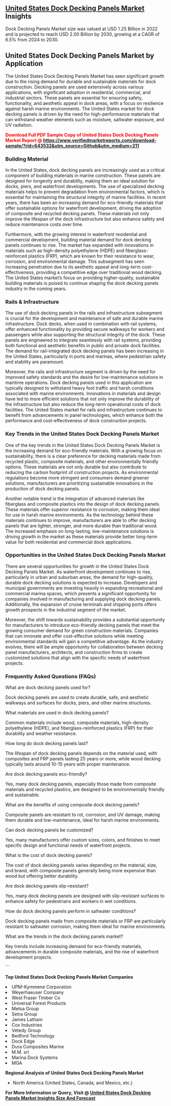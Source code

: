 <h2><a href="https://www.verifiedmarketreports.com/download-sample/?rid=643532&amp;utm_source=Github&amp;utm_medium=211" target="_blank">United States Dock Decking Panels Market</a> Insights</h2><p>Dock Decking Panels Market size was valued at USD 1.25 Billion in 2022 and is projected to reach USD 2.00 Billion by 2030, growing at a CAGR of 6.5% from 2024 to 2030.</p><p><h2>United States Dock Decking Panels Market by Application</h2><p>The United States Dock Decking Panels Market has seen significant growth due to the rising demand for durable and sustainable materials for dock construction. Decking panels are used extensively across various applications, with significant adoption in residential, commercial, and industrial sectors. These panels are essential for ensuring safety, functionality, and aesthetic appeal in dock areas, with a focus on resilience against harsh marine environments. The United States market for dock decking panels is driven by the need for high-performance materials that can withstand weather elements such as moisture, saltwater exposure, and UV radiation. <strong><p><span class=""><span style="color: #ff0000;"><strong>Download Full PDF Sample Copy of United States Dock Decking Panels Market Report</strong> @ </span><a href="https://www.verifiedmarketreports.com/download-sample/?rid=643532&amp;utm_source=Github&amp;utm_medium=211" target="_blank">https://www.verifiedmarketreports.com/download-sample/?rid=643532&amp;utm_source=Github&amp;utm_medium=211</a></span></p></strong></p><h3>Building Material</h3><p>In the United States, dock decking panels are increasingly used as a critical component of building materials in marine construction. These panels are designed for longevity and durability, making them an ideal solution for docks, piers, and waterfront developments. The use of specialized decking materials helps to prevent degradation from environmental factors, which is essential for maintaining the structural integrity of marine facilities. In recent years, there has been an increasing demand for eco-friendly materials that offer sustainable options for waterfront development, driving the adoption of composite and recycled decking panels. These materials not only improve the lifespan of the dock infrastructure but also enhance safety and reduce maintenance costs over time.</p><p>Furthermore, with the growing interest in waterfront residential and commercial development, building material demand for dock decking panels continues to rise. The market has expanded with innovations in materials such as high-density polyethylene (HDPE) and fiberglass-reinforced plastics (FRP), which are known for their resistance to wear, corrosion, and environmental damage. This subsegment has seen increasing penetration due to its aesthetic appeal and long-term cost-effectiveness, providing a competitive edge over traditional wood decking. The United States market’s focus on providing higher-quality, sustainable building materials is poised to continue shaping the dock decking panels industry in the coming years.</p><h3>Rails & Infrastructure</h3><p>The use of dock decking panels in the rails and infrastructure subsegment is crucial for the development and maintenance of safe and durable marine infrastructure. Dock decks, when used in combination with rail systems, offer enhanced functionality by providing secure walkways for workers and passengers while also supporting the structural integrity of the dock. These panels are engineered to integrate seamlessly with rail systems, providing both functional and aesthetic benefits in public and private dock facilities. The demand for rail-integrated dock decking panels has been increasing in the United States, particularly in ports and marinas, where pedestrian safety and stability are paramount.</p><p>Moreover, the rails and infrastructure segment is driven by the need for improved safety standards and the desire for low-maintenance solutions in maritime operations. Dock decking panels used in this application are typically designed to withstand heavy foot traffic and harsh conditions associated with marine environments. Innovations in materials and design have led to more efficient solutions that not only improve the durability of the infrastructure but also reduce the long-term operational costs of dock facilities. The United States market for rails and infrastructure continues to benefit from advancements in panel technologies, which enhance both the performance and cost-effectiveness of dock construction projects.</p><h3>Key Trends in the United States Dock Decking Panels Market</h3><p>One of the key trends in the United States Dock Decking Panels Market is the increasing demand for eco-friendly materials. With a growing focus on sustainability, there is a clear preference for decking materials made from recycled plastic, composite materials, and other environmentally friendly options. These materials are not only durable but also contribute to reducing the carbon footprint of construction projects. As environmental regulations become more stringent and consumers demand greener solutions, manufacturers are prioritizing sustainable innovations in the production of dock decking panels.</p><p>Another notable trend is the integration of advanced materials like fiberglass and composite plastics into the design of dock decking panels. These materials offer superior resistance to corrosion, making them ideal for use in harsh marine environments. As the technology behind these materials continues to improve, manufacturers are able to offer decking panels that are lighter, stronger, and more durable than traditional wood. The increased emphasis on long-lasting, low-maintenance solutions is driving growth in the market as these materials provide better long-term value for both residential and commercial dock applications.</p><h3>Opportunities in the United States Dock Decking Panels Market</h3><p>There are several opportunities for growth in the United States Dock Decking Panels Market. As waterfront development continues to rise, particularly in urban and suburban areas, the demand for high-quality, durable dock decking solutions is expected to increase. Developers and municipal governments are investing heavily in expanding recreational and commercial marina spaces, which presents a significant opportunity for companies involved in manufacturing and supplying dock decking panels. Additionally, the expansion of cruise terminals and shipping ports offers growth prospects in the industrial segment of the market.</p><p>Moreover, the shift towards sustainability provides a substantial opportunity for manufacturers to introduce eco-friendly decking panels that meet the growing consumer demand for green construction materials. Companies that can innovate and offer cost-effective solutions while meeting environmental standards will gain a competitive advantage. As the industry evolves, there will be ample opportunity for collaboration between decking panel manufacturers, architects, and construction firms to create customized solutions that align with the specific needs of waterfront projects.</p><h3>Frequently Asked Questions (FAQs)</h3><p>What are dock decking panels used for?</p><p>Dock decking panels are used to create durable, safe, and aesthetic walkways and surfaces for docks, piers, and other marine structures.</p><p>What materials are used in dock decking panels?</p><p>Common materials include wood, composite materials, high-density polyethylene (HDPE), and fiberglass-reinforced plastics (FRP) for their durability and weather resistance.</p><p>How long do dock decking panels last?</p><p>The lifespan of dock decking panels depends on the material used, with composites and FRP panels lasting 25 years or more, while wood decking typically lasts around 10-15 years with proper maintenance.</p><p>Are dock decking panels eco-friendly?</p><p>Yes, many dock decking panels, especially those made from composite materials and recycled plastics, are designed to be environmentally friendly and sustainable.</p><p>What are the benefits of using composite dock decking panels?</p><p>Composite panels are resistant to rot, corrosion, and UV damage, making them durable and low-maintenance, ideal for harsh marine environments.</p><p>Can dock decking panels be customized?</p><p>Yes, many manufacturers offer custom sizes, colors, and finishes to meet specific design and functional needs of waterfront projects.</p><p>What is the cost of dock decking panels?</p><p>The cost of dock decking panels varies depending on the material, size, and brand, with composite panels generally being more expensive than wood but offering better durability.</p><p>Are dock decking panels slip-resistant?</p><p>Yes, many dock decking panels are designed with slip-resistant surfaces to enhance safety for pedestrians and workers in wet conditions.</p><p>How do dock decking panels perform in saltwater conditions?</p><p>Dock decking panels made from composite materials or FRP are particularly resistant to saltwater corrosion, making them ideal for marine environments.</p><p>What are the trends in the dock decking panels market?</p><p>Key trends include increasing demand for eco-friendly materials, advancements in durable composite materials, and the rise of waterfront development projects.</p>```</p><p><strong>Top United States Dock Decking Panels Market Companies</strong></p><div data-test-id=""><p><li>UPM-Kymmene Corporation</li><li> Weyerhaeuser Company</li><li> West Fraser Timber Co</li><li> Universal Forest Products</li><li> Metsa Group</li><li> Setra Group</li><li> James Latham</li><li> Cox Industries</li><li> Vetedy Group</li><li> Bedford Technology</li><li> Dock Edge</li><li> Dura Composites Marine</li><li> M.M. srl</li><li> Marina Dock Systems</li><li> MGA</li></p><div><strong>Regional Analysis of&nbsp;United States Dock Decking Panels Market</strong></div><ul><li dir="ltr"><p dir="ltr">North America&nbsp;(United States, Canada, and Mexico, etc.)</p></li></ul><p><strong>For More Information or Query, Visit @&nbsp;</strong><strong><a href="https://www.verifiedmarketreports.com/product/dock-decking-panels-market/?utm_source=Github&amp;utm_medium=211" target="_blank">United States Dock Decking Panels Market Insights Size And Forecast</a></strong></p></div>
